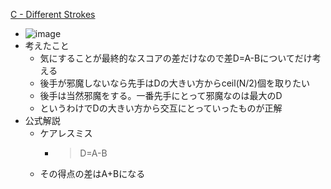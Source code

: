 
[C - Different Strokes](https://atcoder.jp/contests/nikkei2019-qual/tasks/nikkei2019_qual_c)
- ![image](https://gyazo.com/4ed59c16891725e4088f629ba8803ad0/thumb/1000)
- 考えたこと
    - 気にすることが最終的なスコアの差だけなので差D=A-Bについてだけ考える
    - 後手が邪魔しないなら先手はDの大きい方からceil(N/2)個を取りたい
    - 後手は当然邪魔をする。一番先手にとって邪魔なのは最大のD
    - というわけでDの大きい方から交互にとっていったものが正解
- 公式解説
    - ケアレスミス
        - > D=A-B
    - その得点の差はA+Bになる
